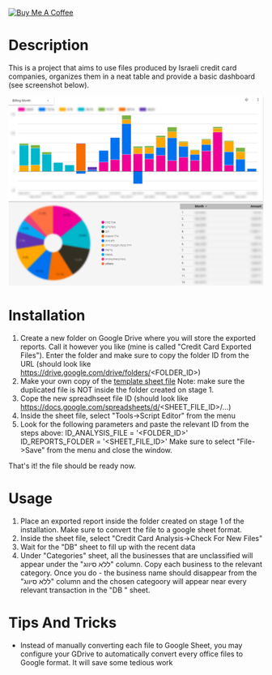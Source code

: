 <a href="https://www.buymeacoffee.com/razieleinhorn" target="_blank"><img src="https://cdn.buymeacoffee.com/buttons/default-orange.png" alt="Buy Me A Coffee" height="41" width="174"></a>

# Description
This is a project that aims to use files produced by Israeli credit card companies, organizes them in a neat table and provide a basic dashboard (see screenshot below).

![Google DataStudio Screenshot](/screenshot.png)

# Installation
 
1. Create a new folder on Google Drive where you will store the exported reports. Call it however you like (mine is called "Credit Card Exported Files").
   Enter the folder and make sure to copy the folder ID from the URL (should look like https://drive.google.com/drive/folders/<FOLDER_ID>)
2. Make your own copy of the [template sheet file](https://docs.google.com/spreadsheets/d/1cFWcpH2fhjfQh6ziOo9KEUYCI86uA7WOyUWJMKHLTSM/edit#gid=733610508)
Note: make sure the duplicated file is NOT inside the folder created on stage 1.
3. Cope the new spreadhseet file ID (should look like https://docs.google.com/spreadsheets/d/<SHEET_FILE_ID>/...)
4. Inside the sheet file, select "Tools->Script Editor" from the menu
5. Look for the following parameters and paste the relevant ID from the steps above:
ID_ANALYSIS_FILE = '<FOLDER_ID>'
ID_REPORTS_FOLDER = '<SHEET_FILE_ID>'
Make sure to select "File->Save" from the menu and close the window. 

That's it! the file should be ready now.

# Usage

1. Place an exported report inside the folder created on stage 1 of the installation.
Make sure to convert the file to a google sheet format.
1. Inside the sheet file, select "Credit Card Analysis->Check For New Files"
1. Wait for the "DB" sheet to fill up with the recent data
1. Under "Categories" sheet, all the businesses that are unclassified will appear under the "ללא סיווג" column. 
Copy each business to the relevant category. 
Once you do - the business name should disappear from the "ללא סיווג" column and the chosen categoory will appear near every relevant transaction in the "DB " sheet.

# Tips And Tricks
- Instead of manually converting each file to Google Sheet, you may configure your GDrive to automatically convert every office files to Google format. It will save some tedious work 
